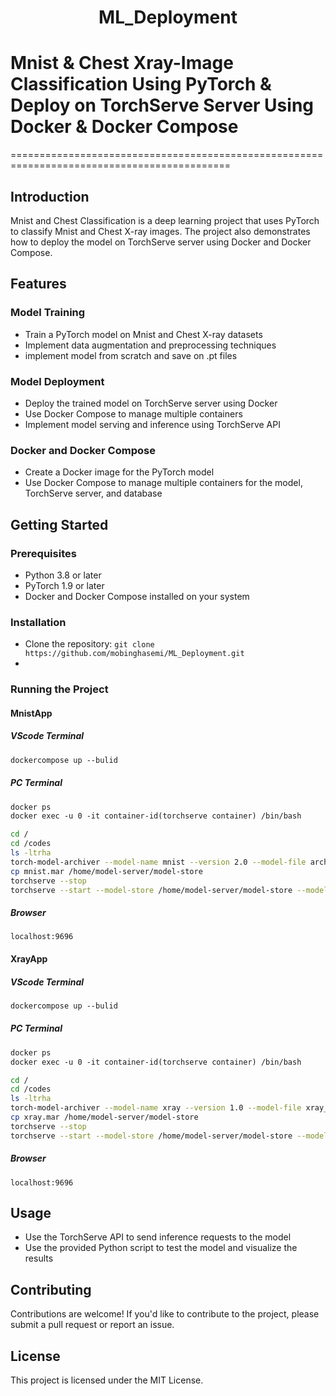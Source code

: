 <h1 style="text-align: center;">ML_Deployment</h1>

# Mnist & Chest Xray-Image Classification Using PyTorch & Deploy on TorchServe Server Using Docker & Docker Compose
============================================================================================

## Introduction
Mnist and Chest Classification is a deep learning project that uses PyTorch to classify Mnist and Chest X-ray images. The project also demonstrates how to deploy the model on TorchServe server using Docker and Docker Compose.

## Features
### Model Training
* Train a PyTorch model on Mnist and Chest X-ray datasets
* Implement data augmentation and preprocessing techniques
* implement model from scratch and save on .pt files

### Model Deployment
* Deploy the trained model on TorchServe server using Docker
* Use Docker Compose to manage multiple containers
* Implement model serving and inference using TorchServe API

### Docker and Docker Compose
* Create a Docker image for the PyTorch model
* Use Docker Compose to manage multiple containers for the model, TorchServe server, and database

## Getting Started
### Prerequisites
* Python 3.8 or later
* PyTorch 1.9 or later
* Docker and Docker Compose installed on your system

### Installation
* Clone the repository: `git clone https://github.com/mobinghasemi/ML_Deployment.git`
* 
### Running the Project
#### MnistApp
##### VScode Terminal
```dockerfile
dockercompose up --bulid
```
##### PC Terminal
```dockerfile
docker ps
docker exec -u 0 -it container-id(torchserve container) /bin/bash
```
```bash
cd /
cd /codes
ls -ltrha
torch-model-archiver --model-name mnist --version 2.0 --model-file arch.py --serialized-file mnist.pt --handler mnist_handler_base.py --force
cp mnist.mar /home/model-server/model-store
torchserve --stop
torchserve --start --model-store /home/model-server/model-store --models mnist=mnist.mar --disable-token-auth --enable-model-api --ts-config /home/model-server/config.properties    
```
##### Browser
```curl
localhost:9696
```

#### XrayApp
##### VScode Terminal
```dockerfile
dockercompose up --bulid
```
##### PC Terminal
```dockerfile
docker ps
docker exec -u 0 -it container-id(torchserve container) /bin/bash
```
```bash
cd /
cd /codes
ls -ltrha
torch-model-archiver --model-name xray --version 1.0 --model-file xray_arch.py --serialized-file xray.pt --handler xray_handler_base.py --force
cp xray.mar /home/model-server/model-store
torchserve --stop
torchserve --start --model-store /home/model-server/model-store --models xray=xray.mar --disable-token-auth --enable-model-api --ts-config /home/model-server/config.properties    
```
##### Browser
```curl
localhost:9696
```


## Usage
* Use the TorchServe API to send inference requests to the model
* Use the provided Python script to test the model and visualize the results

## Contributing
Contributions are welcome! If you'd like to contribute to the project, please submit a pull request or report an issue.

## License
This project is licensed under the MIT License.
